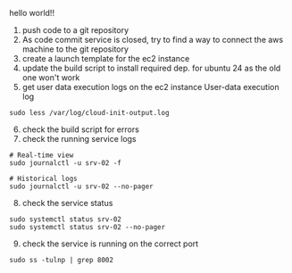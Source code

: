 hello world!!

1. push code to a git repository
2. As code commit service is closed, try to find a way to connect the aws machine to the git repository
3. create a launch template for the ec2 instance
4. update the build script to install required dep. for ubuntu 24 as the old one won't work
5. get user data execution logs on the ec2 instance
User-data execution log
```
sudo less /var/log/cloud-init-output.log
```
6. check the build script for errors
7. check the running service logs 
```
# Real-time view
sudo journalctl -u srv-02 -f

# Historical logs
sudo journalctl -u srv-02 --no-pager
```
8. check the service status
```
sudo systemctl status srv-02
sudo systemctl status srv-02 --no-pager
```
9. check the service is running on the correct port
```
sudo ss -tulnp | grep 8002
```
